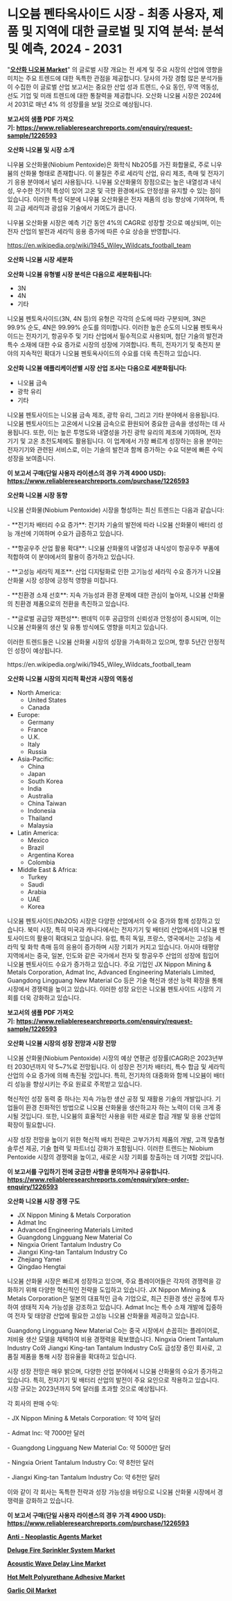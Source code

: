<p><h1>니오븀 펜타옥사이드 시장 - 최종 사용자, 제품 및 지역에 대한 글로벌 및 지역 분석: 분석 및 예측, 2024 - 2031</h1></p><p>"<strong><a href="https://www.reliableresearchreports.com/niobium-pentoxide-r1226593?utm_campaign=105&utm_medium=7&utm_source=Github&utm_content=ia&utm_term=02102024&utm_id=niobium-pentoxide">오산화 니오븀 Market</a></strong>" 의 글로벌 시장 개요는 전 세계 및 주요 시장의 산업에 영향을 미치는 주요 트렌드에 대한 독특한 관점을 제공합니다. 당사의 가장 경험 많은 분석가들이 수집한 이 글로벌 산업 보고서는 중요한 산업 성과 트렌드, 수요 동인, 무역 역동성, 선도 기업 및 미래 트렌드에 대한 통찰력을 제공합니다. 오산화 니오븀 시장은 2024에서 2031로 매년 4% 의 성장률을 보일 것으로 예상됩니다.</p>
<p><strong>보고서의 샘플 PDF 가져오기:&nbsp;<a href="https://www.reliableresearchreports.com/enquiry/request-sample/1226593?utm_campaign=105&utm_medium=7&utm_source=Github&utm_content=ia&utm_term=02102024&utm_id=niobium-pentoxide">https://www.reliableresearchreports.com/enquiry/request-sample/1226593</a></strong></p>
<p><strong>오산화 니오븀 및 시장 소개</strong></p>
<p><p>니우븀 오산화물(Niobium Pentoxide)은 화학식 Nb2O5를 가진 화합물로, 주로 니우븀의 산화물 형태로 존재합니다. 이 물질은 주로 세라믹 산업, 유리 제조, 촉매 및 전자기기 응용 분야에서 널리 사용됩니다. 니우븀 오산화물의 장점으로는 높은 내열성과 내식성, 우수한 전기적 특성이 있어 고온 및 극한 환경에서도 안정성을 유지할 수 있는 점이 있습니다. 이러한 특성 덕분에 니우븀 오산화물은 전자 제품의 성능 향상에 기여하며, 특히 고급 세라믹과 광섬유 기술에서 기여도가 큽니다. </p><p>니우븀 오산화물 시장은 예측 기간 동안 4%의 CAGR로 성장할 것으로 예상되며, 이는 전자 산업의 발전과 세라믹 응용 증가에 따른 수요 상승을 반영합니다.</p></p>
<p><a href="https://en.wikipedia.org/wiki/1945_Wiley_Wildcats_football_team?utm_campaign=105&utm_medium=7&utm_source=Github&utm_content=ia&utm_term=02102024&utm_id=niobium-pentoxide">https://en.wikipedia.org/wiki/1945_Wiley_Wildcats_football_team</a></p>
<p><strong>오산화 니오븀 시장 세분화</strong></p>
<p><strong>오산화 니오븀 유형별 시장 분석은 다음으로 세분화됩니다:</strong></p>
<p><ul><li>3N</li><li>4N</li><li>기타</li></ul></p>
<p><p>니오븀 펜토옥사이드(3N, 4N 등)의 유형은 각각의 순도에 따라 구분되며, 3N은 99.9% 순도, 4N은 99.99% 순도를 의미합니다. 이러한 높은 순도의 니오븀 펜토옥사이드는 전자기기, 항공우주 및 기타 산업에서 필수적으로 사용되며, 첨단 기술의 발전과 특수 소재에 대한 수요 증가로 시장의 성장에 기여합니다. 특히, 전자기기 및 축전지 분야의 지속적인 확대가 니오븀 펜토옥사이드의 수요를 더욱 촉진하고 있습니다.</p></p>
<p><strong>오산화 니오븀 애플리케이션별 시장 산업 조사는 다음으로 세분화됩니다:</strong></p>
<p><ul><li>니오븀 금속</li><li>광학 유리</li><li>기타</li></ul></p>
<p><p>니오븀 펜토사이드는 니오븀 금속 제조, 광학 유리, 그리고 기타 분야에서 응용됩니다. 니오븀 펜토사이드는 고온에서 니오븀 금속으로 환원되어 중요한 금속을 생성하는 데 사용됩니다. 또한, 이는 높은 투명도와 내열성을 가진 광학 유리의 제조에 기여하며, 전자기기 및 고온 초전도체에도 활용됩니다. 이 업계에서 가장 빠르게 성장하는 응용 분야는 전자기기와 관련된 서비스로, 이는 기술의 발전과 함께 증가하는 수요 덕분에 빠른 수익 성장을 보여줍니다.</p></p>
<p><strong>이 보고서 구매(단일 사용자 라이센스의 경우 가격 4900 USD): <a href="https://www.reliableresearchreports.com/purchase/1226593?utm_campaign=105&utm_medium=7&utm_source=Github&utm_content=ia&utm_term=02102024&utm_id=niobium-pentoxide">https://www.reliableresearchreports.com/purchase/1226593</a></strong></p>
<p><strong>오산화 니오븀 시장 동향</strong></p>
<p><p>니오븀 산화물(Niobium Pentoxide) 시장을 형성하는 최신 트렌드는 다음과 같습니다:</p><p>- **전기차 배터리 수요 증가**: 전기차 기술의 발전에 따라 니오븀 산화물이 배터리 성능 개선에 기여하며 수요가 급증하고 있습니다.</p><p>- **항공우주 산업 활용 확대**: 니오븀 산화물의 내열성과 내식성이 항공우주 부품에 적합하여 이 분야에서의 활용이 증가하고 있습니다.</p><p>- **고성능 세라믹 제조**: 산업 디지털화로 인한 고기능성 세라믹 수요 증가가 니오븀 산화물 시장 성장에 긍정적 영향을 미칩니다.</p><p>- **친환경 소재 선호**: 지속 가능성과 환경 문제에 대한 관심이 높아져, 니오븀 산화물의 친환경 제품으로의 전환을 촉진하고 있습니다.</p><p>- **글로벌 공급망 재편성**: 팬데믹 이후 공급망의 신뢰성과 안정성이 중시되며, 이는 니오븀 산화물의 생산 및 유통 방식에도 영향을 미치고 있습니다.</p><p>이러한 트렌드들은 니오븀 산화물 시장의 성장을 가속화하고 있으며, 향후 5년간 안정적인 성장이 예상됩니다.</p></p>
<p>https://en.wikipedia.org/wiki/1945_Wiley_Wildcats_football_team</p>
<p><strong>오산화 니오븀 시장의 지리적 확산과 시장의 역동성</strong></p>
<p><ul>
    <li>
        North America:
        <ul>
            <li>United States</li>
            <li>Canada</li>
        </ul>
    </li>
    <li>
        Europe:
        <ul>
            <li>Germany</li>
            <li>France</li>
            <li>U.K.</li>
            <li>Italy</li>
            <li>Russia</li>
        </ul>
    </li>
    <li>
        Asia-Pacific:
        <ul>
            <li>China</li>
            <li>Japan</li>
            <li>South Korea</li>
            <li>India</li>
            <li>Australia</li>
            <li>China Taiwan</li>
            <li>Indonesia</li>
            <li>Thailand</li>
            <li>Malaysia</li>
        </ul>
    </li>
    <li>
        Latin America:
        <ul>
            <li>Mexico</li>
            <li>Brazil</li>
            <li>Argentina Korea</li>
            <li>Colombia</li>
        </ul>
    </li>
    <li>
        Middle East & Africa:
        <ul>
            <li>Turkey</li>
            <li>Saudi</li>
            <li>Arabia</li>
            <li>UAE</li>
            <li>Korea</li>
        </ul>
    </li>
    </ul></p>
<p><p>니오븀 펜토사이드(Nb2O5) 시장은 다양한 산업에서의 수요 증가와 함께 성장하고 있습니다. 북미 시장, 특히 미국과 캐나다에서는 전자기기 및 배터리 산업에서의 니오븀 펜토사이드의 활용이 확대되고 있습니다. 유럽, 특히 독일, 프랑스, 영국에서는 고성능 세라믹 및 화학 촉매 등의 응용이 증가하며 시장 기회가 커지고 있습니다. 아시아 태평양 지역에서는 중국, 일본, 인도와 같은 국가에서 전자 및 항공우주 산업의 성장에 힘입어 니오븀 펜토사이드 수요가 증가하고 있습니다. 주요 기업인 JX Nippon Mining & Metals Corporation, Admat Inc, Advanced Engineering Materials Limited, Guangdong Lingguang New Material Co 등은 기술 혁신과 생산 능력 확장을 통해 시장에서 경쟁력을 높이고 있습니다. 이러한 성장 요인은 니오븀 펜토사이드 시장의 기회를 더욱 강화하고 있습니다.</p></p>
<p><strong>보고서의 샘플 PDF 가져오기:&nbsp;<a href="https://www.reliableresearchreports.com/enquiry/request-sample/1226593?utm_campaign=105&utm_medium=7&utm_source=Github&utm_content=ia&utm_term=02102024&utm_id=niobium-pentoxide">https://www.reliableresearchreports.com/enquiry/request-sample/1226593</a></strong></p>
<p><strong>오산화 니오븀 시장의 성장 전망과 시장 전망</strong></p>
<p><p>니오븀 산화물(Niobium Pentoxide) 시장의 예상 연평균 성장률(CAGR)은 2023년부터 2030년까지 약 5~7%로 전망됩니다. 이 성장은 전기차 배터리, 특수 합금 및 세라믹 산업의 수요 증가에 의해 촉진될 것입니다. 특히, 전기차의 대중화와 함께 니오븀이 배터리 성능을 향상시키는 주요 원료로 주목받고 있습니다.</p><p>혁신적인 성장 동력 중 하나는 지속 가능한 생산 공정 및 재활용 기술의 개발입니다. 기업들이 환경 친화적인 방법으로 니오븀 산화물을 생산하고자 하는 노력이 더욱 크게 중시될 것입니다. 또한, 니오븀의 효율적인 사용을 위한 새로운 합금 개발 및 응용 산업의 확장이 필요합니다.</p><p>시장 성장 전망을 높이기 위한 혁신적 배치 전략은 고부가가치 제품의 개발, 고객 맞춤형 솔루션 제공, 기술 협력 및 파트너십 강화가 포함됩니다. 이러한 트렌드는 Niobium Pentoxide 시장의 경쟁력을 높이고, 새로운 시장 기회를 창출하는 데 기여할 것입니다.</p></p>
<p><strong>이 보고서를 구입하기 전에 궁금한 사항을 문의하거나 공유합니다. <a href="https://www.reliableresearchreports.com/enquiry/pre-order-enquiry/1226593?utm_campaign=105&utm_medium=7&utm_source=Github&utm_content=ia&utm_term=02102024&utm_id=niobium-pentoxide">https://www.reliableresearchreports.com/enquiry/pre-order-enquiry/1226593</a></strong></p>
<p><strong>오산화 니오븀 시장 경쟁 구도</strong></p>
<p><ul><li>JX Nippon Mining & Metals Corporation</li><li>Admat Inc</li><li>Advanced Engineering Materials Limited</li><li>Guangdong Lingguang New Material Co</li><li>Ningxia Orient Tantalum Industry Co</li><li>Jiangxi King-tan Tantalum Industry Co</li><li>Zhejiang Yamei</li><li>Qingdao Hengtai</li></ul></p>
<p><p>니오븀 산화물 시장은 빠르게 성장하고 있으며, 주요 플레이어들은 각자의 경쟁력을 강화하기 위해 다양한 혁신적인 전략을 도입하고 있습니다. JX Nippon Mining & Metals Corporation은 일본의 대표적인 금속 기업으로, 최근 친환경 생산 공정에 투자하여 생태적 지속 가능성을 강조하고 있습니다. Admat Inc는 특수 소재 개발에 집중하여 전자 및 태양광 산업에 필요한 고성능 니오븀 산화물을 제공하고 있습니다.</p><p>Guangdong Lingguang New Material Co는 중국 시장에서 손꼽히는 플레이어로, 저비용 생산 모델을 채택하여 비용 경쟁력을 확보했습니다. Ningxia Orient Tantalum Industry Co와 Jiangxi King-tan Tantalum Industry Co도 급성장 중인 회사로, 고품질 제품을 통해 시장 점유율을 확대하고 있습니다.</p><p>시장 성장 전망은 매우 밝으며, 다양한 산업 분야에서 니오븀 산화물의 수요가 증가하고 있습니다. 특히, 전자기기 및 배터리 산업의 발전이 주요 요인으로 작용하고 있습니다. 시장 규모는 2023년까지 5억 달러를 초과할 것으로 예상됩니다.</p><p>각 회사의 판매 수익:</p><p>- JX Nippon Mining & Metals Corporation: 약 10억 달러</p><p>- Admat Inc: 약 7000만 달러</p><p>- Guangdong Lingguang New Material Co: 약 5000만 달러</p><p>- Ningxia Orient Tantalum Industry Co: 약 8천만 달러</p><p>- Jiangxi King-tan Tantalum Industry Co: 약 6천만 달러</p><p>이와 같이 각 회사는 독특한 전략과 성장 가능성을 바탕으로 니오븀 산화물 시장에서 경쟁력을 강화하고 있습니다.</p></p>
<p><strong>이 보고서 구매(단일 사용자 라이센스의 경우 가격 4900 USD): <a href="https://www.reliableresearchreports.com/purchase/1226593?utm_campaign=105&utm_medium=7&utm_source=Github&utm_content=ia&utm_term=02102024&utm_id=niobium-pentoxide">https://www.reliableresearchreports.com/purchase/1226593</a></strong></p>
<p><strong><p><a href="https://github.com/petbigbeepjn/Market-Research-Report-List-1/blob/main/anti-neoplastic-agents-market.md?utm_campaign=105&utm_medium=7&utm_source=Github&utm_content=ia&utm_term=02102024&utm_id=niobium-pentoxide">Anti - Neoplastic Agents Market</a></p><p><a href="https://www.linkedin.com/pulse/deluge-fire-sprinkler-system-market-forecast-global-trends-analysis-muwhe?utm_campaign=105&utm_medium=7&utm_source=Github&utm_content=ia&utm_term=02102024&utm_id=niobium-pentoxide">Deluge Fire Sprinkler System Market</a></p><p><a href="https://issuu.com/reportprime-2/docs/acoustic-wave-delay-line-market-siz_5c5cc1d26c70b5?utm_campaign=105&utm_medium=7&utm_source=Github&utm_content=ia&utm_term=02102024&utm_id=niobium-pentoxide">Acoustic Wave Delay Line Market</a></p><p><a href="https://github.com/NasrinKhan99/Market-Research-Report-List-1/blob/main/hot-melt-polyurethane-adhesive-market.md?utm_campaign=105&utm_medium=7&utm_source=Github&utm_content=ia&utm_term=02102024&utm_id=niobium-pentoxide">Hot Melt Polyurethane Adhesive Market</a></p><p><a href="https://www.linkedin.com/pulse/garlic-oil-market-trends-growth-outlook-2024-2031-iris-sight-fqoec?utm_campaign=105&utm_medium=7&utm_source=Github&utm_content=ia&utm_term=02102024&utm_id=niobium-pentoxide">Garlic Oil Market</a></p></strong></p>
<p></p>